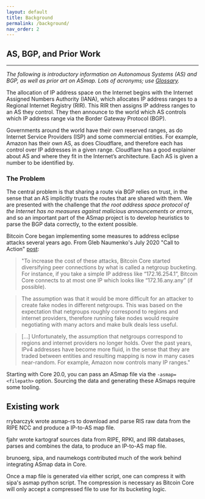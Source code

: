 ```yaml
---
layout: default
title: Background
permalink: /background/
nav_order: 2
---
```


## AS, BGP, and Prior Work
---------

_The following is introductory information on Autonomous Systems (AS) and BGP, as well as prior art on ASmap. Lots of acronyms; use [Glossary](/glossary)._

The allocation of IP address space on the Internet begins with the Internet Assigned Numbers Authority (IANA), which allocates IP address ranges to a Regional Internet Registry (RIR). This RIR then assigns IP address ranges to an AS they control. They then announce to the world which AS controls which IP address range via the Border Gateway Protocol (BGP).

Governments around the world have their own reserved ranges, as do Internet Service Providers (ISP) and some commercial entities. For example, Amazon has their own AS, as does Cloudflare, and therefore each has control over IP addresses in a given range. Cloudflare has a good explainer about AS and where they fit in the Internet’s architecture. Each AS is given a number to be identified by.

### The Problem

The central problem is that sharing a route via BGP relies on trust, in the sense that an AS implicitly trusts the routes that are shared with them. We are presented with the challenge that _the root address space protocol of the Internet has no measures against malicious announcements or errors_, and so an important part of the ASmap project is to develop heuristics to parse the BGP data correctly, to the extent possible.

 Bitcoin Core began implementing some measures to address eclipse attacks several years ago. From Gleb Naumenko's July 2020 "Call to Action" [post](https://blog.bitmex.com/call-to-action-testing-and-improving-asmap/):

> "To increase the cost of these attacks, Bitcoin Core started diversifying peer connections by what is called a netgroup bucketing. For instance, if you take a simple IP address like “172.16.254.1”, Bitcoin Core connects to at most one IP which looks like “172.16.any.any” (if possible).

> The assumption was that it would be more difficult for an attacker to create fake nodes in different netgroups. This was based on the expectation that netgroups roughly correspond to regions and internet providers, therefore running fake nodes would require negotiating with many actors and make bulk deals less useful.

> [...] Unfortunately, the assumption that netgroups correspond to regions and internet providers no longer holds. Over the past years, IPv4 addresses have become more fluid, in the sense that they are traded between entities and resulting mapping is now in many cases near-random. For example, Amazon now controls many IP ranges."

Starting with Core 20.0, you can pass an ASmap file via the `-asmap=<filepath>` option. Sourcing the data and generating these ASmaps require some tooling.

## Existing work

rrybarczyk wrote asmap-rs to download and parse RIS raw data from the RIPE NCC and produce a IP-to-AS map file.

fjahr wrote kartograf sources data from RIPE, RPKI, and IRR databases, parses and combines the data, to produce an IP-to-AS map file.

brunoerg, sipa, and naumekogs contributed much of the work behind integrating ASmap data in Core.

Once a map file is generated via either script, one can compress it with sipa's asmap python script. The compression is necessary as Bitcoin Core will only accept a compressed file to use for its bucketing logic.

